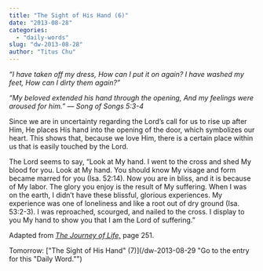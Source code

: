 ```yaml
---
title: "The Sight of His Hand (6)"
date: "2013-08-28"
categories: 
  - "daily-words"
slug: "dw-2013-08-28"
author: "Titus Chu"
---
```


_“I have taken off my dress, How can I put it on again? I have washed my feet, How can I dirty them again?”_

_“My beloved extended his hand through the opening,_ _And my feelings were aroused for him.”_ _— Song of Songs 5:3-4_

Since we are in uncertainty regarding the Lord’s call for us to rise up after Him, He places His hand into the opening of the door, which symbolizes our heart. This shows that, because we love Him, there is a certain place within us that is easily touched by the Lord.

The Lord seems to say, “Look at My hand. I went to the cross and shed My blood for you. Look at My hand. You should know My visage and form became marred for you (Isa. 52:14). Now you are in bliss, and it is because of My labor. The glory you enjoy is the result of My suffering. When I was on the earth, I didn’t have these blissful, glorious experiences. My experience was one of loneliness and like a root out of dry ground (Isa. 53:2-3). I was reproached, scourged, and nailed to the cross. I display to you My hand to show you that I am the Lord of suffering.”

Adapted from _[The Journey of Life,](/book-journey "Go to the listing for this book.")_ page 251.

Tomorrow: ["The Sight of His Hand" (7)](/dw-2013-08-29 "Go to the entry for this "Daily Word."")
